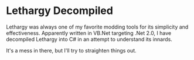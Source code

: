 # Lethargy Decompiled

Lethargy was always one of my favorite modding tools for its simplicity and effectiveness.  Apparently written in VB.Net targeting .Net 2.0, I have decompiled Lethargy into C# in an attempt to understand its innards.

It's a mess in there, but I'll try to straighten things out.